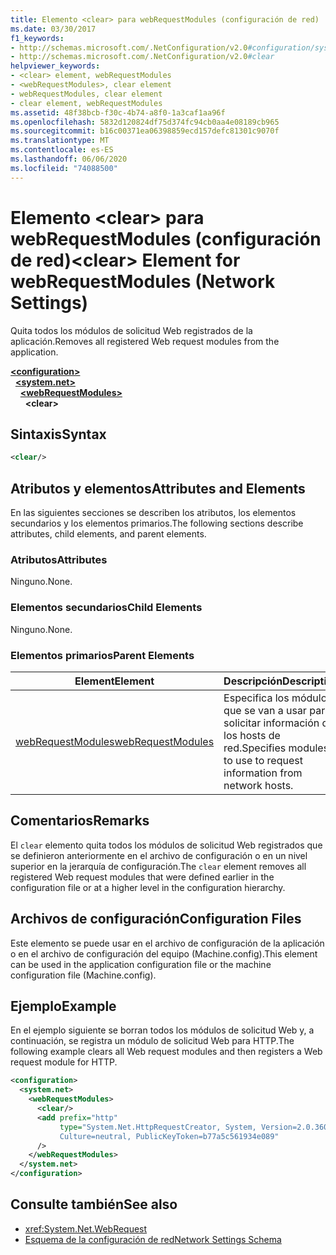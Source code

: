 ```yaml
---
title: Elemento <clear> para webRequestModules (configuración de red)
ms.date: 03/30/2017
f1_keywords:
- http://schemas.microsoft.com/.NetConfiguration/v2.0#configuration/system.net/webRequestModules/clear
- http://schemas.microsoft.com/.NetConfiguration/v2.0#clear
helpviewer_keywords:
- <clear> element, webRequestModules
- <webRequestModules>, clear element
- webRequestModules, clear element
- clear element, webRequestModules
ms.assetid: 48f38bcb-f30c-4b74-a8f0-1a3caf1aa96f
ms.openlocfilehash: 5832d120824df75d374fc94cb0aa4e08189cb965
ms.sourcegitcommit: b16c00371ea06398859ecd157defc81301c9070f
ms.translationtype: MT
ms.contentlocale: es-ES
ms.lasthandoff: 06/06/2020
ms.locfileid: "74088500"
---
```

# <a name="clear-element-for-webrequestmodules-network-settings"></a><span data-ttu-id="4f90b-102">Elemento \<clear> para webRequestModules (configuración de red)</span><span class="sxs-lookup"><span data-stu-id="4f90b-102">\<clear> Element for webRequestModules (Network Settings)</span></span>
<span data-ttu-id="4f90b-103">Quita todos los módulos de solicitud Web registrados de la aplicación.</span><span class="sxs-lookup"><span data-stu-id="4f90b-103">Removes all registered Web request modules from the application.</span></span>  

[**\<configuration>**](../configuration-element.md)\
&nbsp;&nbsp;[**\<system.net>**](system-net-element-network-settings.md)\
&nbsp;&nbsp;&nbsp;&nbsp;[**\<webRequestModules>**](webrequestmodules-element-network-settings.md)\
&nbsp;&nbsp;&nbsp;&nbsp;&nbsp;&nbsp;**\<clear>**

## <a name="syntax"></a><span data-ttu-id="4f90b-104">Sintaxis</span><span class="sxs-lookup"><span data-stu-id="4f90b-104">Syntax</span></span>  
  
```xml  
<clear/>  
```  
  
## <a name="attributes-and-elements"></a><span data-ttu-id="4f90b-105">Atributos y elementos</span><span class="sxs-lookup"><span data-stu-id="4f90b-105">Attributes and Elements</span></span>  
 <span data-ttu-id="4f90b-106">En las siguientes secciones se describen los atributos, los elementos secundarios y los elementos primarios.</span><span class="sxs-lookup"><span data-stu-id="4f90b-106">The following sections describe attributes, child elements, and parent elements.</span></span>  
  
### <a name="attributes"></a><span data-ttu-id="4f90b-107">Atributos</span><span class="sxs-lookup"><span data-stu-id="4f90b-107">Attributes</span></span>  
 <span data-ttu-id="4f90b-108">Ninguno.</span><span class="sxs-lookup"><span data-stu-id="4f90b-108">None.</span></span>  
  
### <a name="child-elements"></a><span data-ttu-id="4f90b-109">Elementos secundarios</span><span class="sxs-lookup"><span data-stu-id="4f90b-109">Child Elements</span></span>  
 <span data-ttu-id="4f90b-110">Ninguno.</span><span class="sxs-lookup"><span data-stu-id="4f90b-110">None.</span></span>  
  
### <a name="parent-elements"></a><span data-ttu-id="4f90b-111">Elementos primarios</span><span class="sxs-lookup"><span data-stu-id="4f90b-111">Parent Elements</span></span>  
  
|<span data-ttu-id="4f90b-112">**Element**</span><span class="sxs-lookup"><span data-stu-id="4f90b-112">**Element**</span></span>|<span data-ttu-id="4f90b-113">**Descripción**</span><span class="sxs-lookup"><span data-stu-id="4f90b-113">**Description**</span></span>|  
|-----------------|---------------------|  
|[<span data-ttu-id="4f90b-114">webRequestModules</span><span class="sxs-lookup"><span data-stu-id="4f90b-114">webRequestModules</span></span>](webrequestmodules-element-network-settings.md)|<span data-ttu-id="4f90b-115">Especifica los módulos que se van a usar para solicitar información de los hosts de red.</span><span class="sxs-lookup"><span data-stu-id="4f90b-115">Specifies modules to use to request information from network hosts.</span></span>|  
  
## <a name="remarks"></a><span data-ttu-id="4f90b-116">Comentarios</span><span class="sxs-lookup"><span data-stu-id="4f90b-116">Remarks</span></span>  
 <span data-ttu-id="4f90b-117">El `clear` elemento quita todos los módulos de solicitud Web registrados que se definieron anteriormente en el archivo de configuración o en un nivel superior en la jerarquía de configuración.</span><span class="sxs-lookup"><span data-stu-id="4f90b-117">The `clear` element removes all registered Web request modules that were defined earlier in the configuration file or at a higher level in the configuration hierarchy.</span></span>  
  
## <a name="configuration-files"></a><span data-ttu-id="4f90b-118">Archivos de configuración</span><span class="sxs-lookup"><span data-stu-id="4f90b-118">Configuration Files</span></span>  
 <span data-ttu-id="4f90b-119">Este elemento se puede usar en el archivo de configuración de la aplicación o en el archivo de configuración del equipo (Machine.config).</span><span class="sxs-lookup"><span data-stu-id="4f90b-119">This element can be used in the application configuration file or the machine configuration file (Machine.config).</span></span>  
  
## <a name="example"></a><span data-ttu-id="4f90b-120">Ejemplo</span><span class="sxs-lookup"><span data-stu-id="4f90b-120">Example</span></span>  
 <span data-ttu-id="4f90b-121">En el ejemplo siguiente se borran todos los módulos de solicitud Web y, a continuación, se registra un módulo de solicitud Web para HTTP.</span><span class="sxs-lookup"><span data-stu-id="4f90b-121">The following example clears all Web request modules and then registers a Web request module for HTTP.</span></span>  
  
```xml  
<configuration>  
  <system.net>  
    <webRequestModules>  
      <clear/>  
      <add prefix="http"  
           type="System.Net.HttpRequestCreator, System, Version=2.0.3600.0,  
           Culture=neutral, PublicKeyToken=b77a5c561934e089"  
      />  
    </webRequestModules>  
  </system.net>  
</configuration>  
```  
  
## <a name="see-also"></a><span data-ttu-id="4f90b-122">Consulte también</span><span class="sxs-lookup"><span data-stu-id="4f90b-122">See also</span></span>

- <xref:System.Net.WebRequest>
- [<span data-ttu-id="4f90b-123">Esquema de la configuración de red</span><span class="sxs-lookup"><span data-stu-id="4f90b-123">Network Settings Schema</span></span>](index.md)
